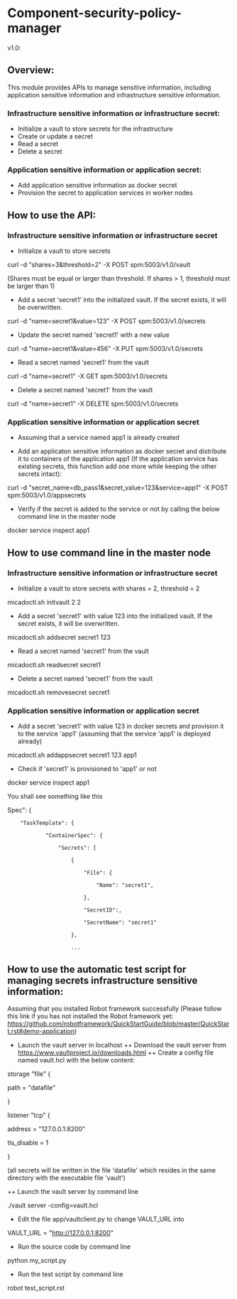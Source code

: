 # Component-security-policy-manager
v1.0:

## Overview: 

This module provides APIs to manage sensitive information, including application sensitive information and infrastructure sensitive information.

### Infrastructure sensitive information or infrastructure secret:

+ Initialize a vault to store secrets for the infrastructure
+ Create or update a secret
+ Read a secret
+ Delete a secret

### Application sensitive information or application secret:

+ Add application sensitive information as docker secret
+ Provision the secret to application services in worker nodes

## How to use the API:

### Infrastructure sensitive information or infrastructure secret

+ Initialize a vault to store secrets

curl -d "shares=3&threshold=2" -X POST spm:5003/v1.0/vault

(Shares must be equal or larger than threshold. If shares > 1, threshold must be larger than 1)

+ Add a secret 'secret1' into the initialized vault. If the secret exists, it will be overwritten.

curl -d "name=secret1&value=123" -X POST spm:5003/v1.0/secrets

+ Update the secret named 'secret1' with a new value

curl -d "name=secret1&value=456" -X PUT spm:5003/v1.0/secrets

+ Read a secret named 'secret1' from the vault

curl -d "name=secret1" -X GET spm:5003/v1.0/secrets

+ Delete a secret named 'secret1' from the vault

curl -d "name=secret1" -X DELETE spm:5003/v1.0/secrets

### Application sensitive information or application secret

+ Assuming that a service named app1 is already created

+ Add an applicaton sensitive information as docker secret and distribute it to containers of the application app1 (If the application service has existing secrets, this function add one more while keeping the other secrets intact):

curl -d "secret_name=db_pass1&secret_value=123&service=app1" -X POST spm:5003/v1.0/appsecrets

+ Verify if the secret is added to the service or not by calling the below command line in the master node

docker service inspect app1

## How to use command line in the master node

### Infrastructure sensitive information or infrastructure secret
+ Initialize a vault to store secrets with shares = 2, threshold = 2

micadoctl.sh initvault 2 2

+ Add a secret 'secret1' with value 123 into the initialized vault. If the secret exists, it will be overwritten.

micadoctl.sh addsecret secret1 123

+ Read a secret named 'secret1' from the vault

micadoctl.sh readsecret secret1

+ Delete a secret named 'secret1' from the vault

micadoctl.sh removesecret secret1

### Application sensitive information or application secret

+ Add a secret 'secret1' with value 123 in docker secrets and provision it to the service 'app1' (assuming that the service 'app1' is deployed already)

micadoctl.sh addappsecret secret1 123 app1

+ Check if 'secret1' is provisioned to 'app1' or not

docker service inspect app1

You shall see something like this

Spec": {
	
		"TaskTemplate": {
        
                "ContainerSpec": {
        
                    "Secrets": [
        
                        {

                            "File": {

                                "Name": "secret1",

                            },

                            "SecretID":,

                            "SecretName": "secret1"

                        },

                        ...

## How to use the automatic test script for managing secrets infrastructure sensitive information:

Assuming that you installed Robot framework successfully (Please follow this link if you has not installed the Robot framework yet: https://github.com/robotframework/QuickStartGuide/blob/master/QuickStart.rst#demo-application)

+ Launch the vault server in localhost
++ Download the vault server from https://www.vaultproject.io/downloads.html
++ Create a config file named vault.hcl with the below content:

storage "file" {

  path = "datafile"

}

listener "tcp" {

 address     = "127.0.0.1:8200"

 tls_disable = 1

}

(all secrets will be written in the file 'datafile' which resides in the same directory with the executable file 'vault')

++ Launch the vault server by command line

./vault server -config=vault.hcl

+ Edit the file app/vaultclient.py to change VAULT_URL into

VAULT_URL = "http://127.0.0.1:8200"

+ Run the source code by command line

python my_script.py

+ Run the test script by command line

robot test_script.rst
